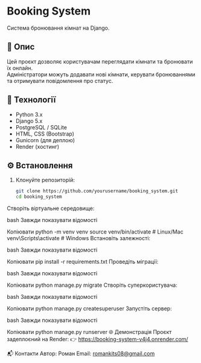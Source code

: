 # Booking System

Система бронювання кімнат на Django.

## 📌 Опис
Цей проєкт дозволяє користувачам переглядати кімнати та бронювати їх онлайн.  
Адміністратори можуть додавати нові кімнати, керувати бронюваннями та отримувати повідомлення про статус.

## 🚀 Технології
- Python 3.x
- Django 5.x
- PostgreSQL / SQLite
- HTML, CSS (Bootstrap)
- Gunicorn (для деплою)
- Render (хостинг)

## ⚙️ Встановлення
1. Клонуйте репозиторій:
   ```bash
   git clone https://github.com/yourusername/booking_system.git
   cd booking_system
Створіть віртуальне середовище:

bash
Завжди показувати відомості

Копіювати
python -m venv venv
source venv/bin/activate  # Linux/Mac
venv\\Scripts\\activate   # Windows
Встановіть залежності:

bash
Завжди показувати відомості

Копіювати
pip install -r requirements.txt
Проведіть міграції:

bash
Завжди показувати відомості

Копіювати
python manage.py migrate
Створіть суперкористувача:

bash
Завжди показувати відомості

Копіювати
python manage.py createsuperuser
Запустіть сервер:

bash
Завжди показувати відомості

Копіювати
python manage.py runserver
🌐 Демонстрація
Проєкт задеплоєний на Render:
👉 https://booking-system-v4j4.onrender.com/

📬 Контакти
Автор: Роман
Email: romankits08@gmail.com
